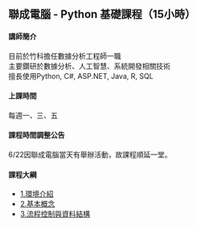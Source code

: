 
## 聯成電腦 - Python 基礎課程（15小時）

#### 講師簡介

目前於竹科擔任數據分析工程師一職<br/>
主要鑽研於數據分析、人工智慧、系統開發相關技術<br/>
擅長使用Python, C#, ASP.NET, Java, R, SQL

#### 上課時間

每週一、三、五

#### 課程時間調整公告

6/22因聯成電腦當天有舉辦活動，故課程順延一堂。

#### 課程大綱
- [1.環境介紹](https://mirdex.github.io/python_basic/1.%20environment.slides.html)
- [2.基本概念](https://mirdex.github.io/python_basic/2.%20basic%20concept.slides.html)
- [3.流程控制與資料結構](https://mirdex.github.io/python_basic/3.%20流程控制與資料結構(Q).slides.html)
